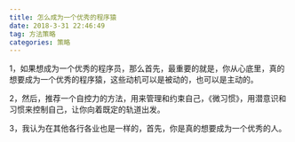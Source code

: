 ```yaml
---
title: 怎么成为一个优秀的程序猿
date: 2018-3-31 22:46:49
tag: 方法策略
categories: 策略
---
```


1，如果想成为一个优秀的程序员，那么首先，最重要的就是，你从心底里，真的想要成为一个优秀的程序猿，这些动机可以是被动的，也可以是主动的。

2，然后，推荐一个自控力的方法，用来管理和约束自己，《微习惯》，用潜意识和习惯来控制自己，让你向着既定的轨道出发。

3，我认为在其他各行各业也是一样的，首先，你是真的想要成为一个优秀的人。
